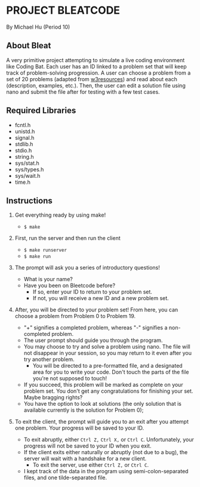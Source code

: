 # PROJECT BLEATCODE
By Michael Hu (Period 10) 

## About Bleat
A very primitive project attempting to simulate a live coding environment like Coding Bat. Each user has an ID linked to a problem set that will keep track of problem-solving progression. A user can choose a problem from a set of 20 problems (adapted from [w3resources](https://www.w3resource.com/c-programming-exercises/)) and read about each (description, examples, etc.). Then, the user can edit a solution file using nano and submit the file after for testing with a few test cases.

## Required Libraries
- fcntl.h
- unistd.h
- signal.h
- stdlib.h
- stdio.h
- string.h
- sys/stat.h
- sys/types.h
- sys/wait.h
- time.h

## Instructions
1. Get everything ready by using make!
   - `$ make`
   
2. First, run the server and then run the client
   - `$ make runserver`
   - `$ make run`
   
3. The prompt will ask you a series of introductory questions!
   - What is your name?
   - Have you been on Bleetcode before?
     - If so, enter your ID to return to your problem set.
     - If not, you will receive a new ID and a new problem set. 
     
4. After, you will be directed to your problem set! From here, you can choose a problem from Problem 0 to Problem 19.
   - "+" signifies a completed problem, whereas "-" signifies a non-completed problem.
   - The user prompt should guide you through the program.
   - You may choose to try and solve a problem using nano. The file will not disappear in your session, so you may return to it even after you try another problem.
     - You will be directed to a pre-formatted file, and a designated area for you to write your code. Don't touch the parts of the file you're not supposed to touch!
   - If you succeed, this problem will be marked as complete on your problem set. You don't get any congratulations for finishing your set. Maybe bragging rights?
   - You have the option to look at solutions (the only solution that is available currently is the solution for Problem 0);
   
5. To exit the client, the prompt will guide you to an exit after you attempt one problem. Your progress will be saved to your ID.
   - To exit abruptly, either `Ctrl Z,` `Ctrl X,` or `Ctrl C`. Unfortunately, your progress will not be saved to your ID when you exit.
   - If the client exits either naturally or abruptly (not due to a bug), the server will wait with a handshake for a new client.
     - To exit the server, use either `Ctrl Z,` or `Ctrl C`.
   - I kept track of the data in the program using semi-colon-separated files, and one tilde-separated file.
